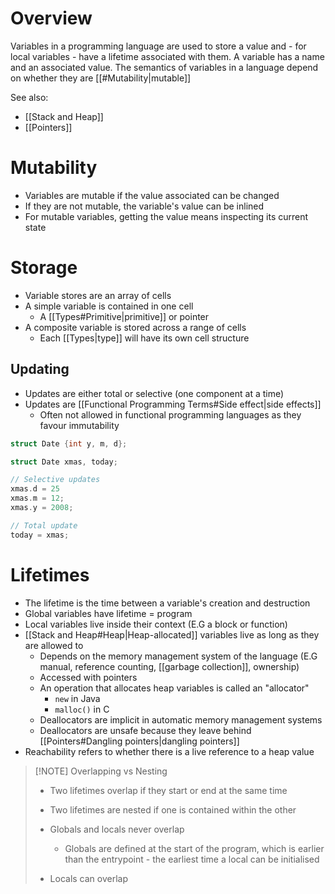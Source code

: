 # Overview
Variables in a programming language are used to store a value and - for local variables - have a lifetime associated with them. A variable has a name and an associated value. The semantics of variables in a language depend on whether they are [[#Mutability|mutable]]

See also:
- [[Stack and Heap]]
- [[Pointers]]

# Mutability
- Variables are mutable if the value associated can be changed
- If they are not mutable, the variable's value can be inlined
- For mutable variables, getting the value means inspecting its current state

# Storage
- Variable stores are an array of cells
- A simple variable is contained in one cell
	- A [[Types#Primitive|primitive]] or pointer
- A composite variable is stored across a range of cells
	- Each [[Types|type]] will have its own cell structure

## Updating
- Updates are either total or selective (one component at a time)
- Updates are [[Functional Programming Terms#Side effect|side effects]]
	- Often not allowed in functional programming languages as they favour immutability

```c
struct Date {int y, m, d};

struct Date xmas, today;

// Selective updates
xmas.d = 25
xmas.m = 12;
xmas.y = 2008;

// Total update
today = xmas;
```

# Lifetimes
- The lifetime is the time between a variable's creation and destruction
- Global variables have lifetime = program 
- Local variables live inside their context (E.G a block or function)
- [[Stack and Heap#Heap|Heap-allocated]] variables live as long as they are allowed to 
	- Depends on the memory management system of the language (E.G manual, reference counting, [[garbage collection]], ownership)
	- Accessed with pointers
	- An operation that allocates heap variables is called an "allocator"
		- `new` in Java
		- `malloc()` in C
	- Deallocators are implicit in automatic memory management systems
	- Deallocators are unsafe because they leave behind [[Pointers#Dangling pointers|dangling pointers]]
- Reachability refers to whether there is a live reference to a heap value

> [!NOTE] Overlapping vs Nesting
> - Two lifetimes overlap if they start or end at the same time
> - Two lifetimes are nested if one is contained within the other
>
> - Globals and locals never overlap
> 	- Globals are defined at the start of the program, which is earlier than the entrypoint - the earliest time a local can be initialised
> - Locals can overlap
